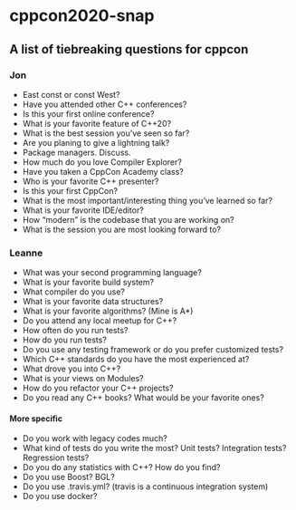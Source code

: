 # cppcon2020-snap

## A list of tiebreaking questions for cppcon

### Jon

* East const or const West?
* Have you attended other C++ conferences?
* Is this your first online conference?
* What is your favorite feature of C++20?
* What is the best session you’ve seen so far?
* Are you planing to give a lightning talk?
* Package managers. Discuss.
* How much do you love Compiler Explorer?
* Have you taken a CppCon Academy class?
* Who is your favorite C++ presenter?
* Is this your first CppCon?
* What is the most important/interesting thing you’ve learned so far?
* What is your favorite IDE/editor?
* How “modern” is the codebase that you are working on?
* What is the session you are most looking forward to?

### Leanne

* What was your second programming language?
* What is your favorite build system?
* What compiler do you use?
* What is your favorite data structures?
* What is your favorite algorithms? (Mine is A*)
* Do you attend any local meetup for C++?
* How often do you run tests? 
* How do you run tests? 
* Do you use any testing framework or do you prefer customized tests?
* Which C++ standards do you have the most experienced at?
* What drove you into C++?
* What is your views on Modules?
* How do you refactor your C++ projects?
* Do you read any C++ books? What would be your favorite ones?

#### More specific

* Do you work with legacy codes much?
* What kind of tests do you write the most? Unit tests? Integration tests? Regression tests?
* Do you do any statistics with C++? How do you find?
* Do you use Boost? BGL?
* Do you use .travis.yml? (travis is a continuous integration system)
* Do you use docker?
